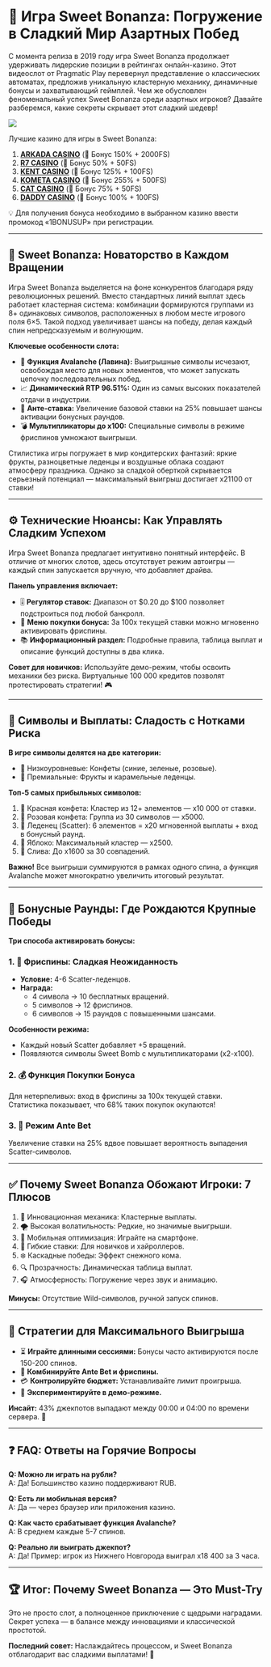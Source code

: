 # 🎰 Игра Sweet Bonanza: Погружение в Сладкий Мир Азартных Побед

С момента релиза в 2019 году игра Sweet Bonanza продолжает удерживать лидерские позиции в рейтингах онлайн-казино. Этот видеослот от Pragmatic Play перевернул представление о классических автоматах, предложив уникальную кластерную механику, динамичные бонусы и захватывающий геймплей. Чем же обусловлен феноменальный успех Sweet Bonanza среди азартных игроков? Давайте разберемся, какие секреты скрывает этот сладкий шедевр!

[![](https://i.ibb.co/ZzLZ50qX/sweet-bonanza-tile.jpg)](https://clck.ru/3Hr27o)

Лучшие казино для игры в Sweet Bonanza:

1. **[ARKADA CASINO](https://clck.ru/3Hr27o "ARKADA CASINO")** (🎁 Бонус 150% + 2000FS)
2. **[R7 CASINO](https://clck.ru/3HsT58 "R7 CASINO")** (🎁 Бонус 50% + 50FS)
3. **[KENT CASINO](https://clck.ru/3MmjWQ "KENT CASINO")** (🎁 Бонус 125% + 100FS)
4. **[KOMETA CASINO](https://clck.ru/3JHf2X "KOMETA CASINO")** (🎁 Бонус 255% + 500FS)
5. **[CAT CASINO](https://clck.ru/3HsTGi "CAT CASINO")** (🎁 Бонус 75% + 50FS)
6. **[DADDY CASINO](https://clck.ru/3HsTSj "DADDY CASINO")** (🎁 Бонус 100% + 100FS)

💡 Для получения бонуса необходимо в выбранном казино ввести промокод «1BONUSUP» при регистрации.

---

## 🚀 Sweet Bonanza: Новаторство в Каждом Вращении

Игра Sweet Bonanza выделяется на фоне конкурентов благодаря ряду революционных решений. Вместо стандартных линий выплат здесь работает кластерная система: комбинации формируются группами из 8+ одинаковых символов, расположенных в любом месте игрового поля 6×5. Такой подход увеличивает шансы на победу, делая каждый спин непредсказуемым и волнующим.

**Ключевые особенности слота:**
- 🍬 **Функция Avalanche (Лавина):** Выигрышные символы исчезают, освобождая место для новых элементов, что может запускать цепочку последовательных побед.
- 📈 **Динамический RTP 96.51%:** Один из самых высоких показателей отдачи в индустрии.
- 💎 **Анте-ставка:** Увеличение базовой ставки на 25% повышает шансы активации бонусных раундов.
- 💣 **Мультипликаторы до х100:** Специальные символы в режиме фриспинов умножают выигрыши.

Стилистика игры погружает в мир кондитерских фантазий: яркие фрукты, разноцветные леденцы и воздушные облака создают атмосферу праздника. Однако за сладкой оберткой скрывается серьезный потенциал — максимальный выигрыш достигает х21100 от ставки!

---

## ⚙️ Технические Нюансы: Как Управлять Сладким Успехом

Игра Sweet Bonanza предлагает интуитивно понятный интерфейс. В отличие от многих слотов, здесь отсутствует режим автоигры — каждый спин запускается вручную, что добавляет драйва.

**Панель управления включает:**
- 🎚️ **Регулятор ставок:** Диапазон от $0.20 до $100 позволяет подстроиться под любой банкролл.
- 🛒 **Меню покупки бонуса:** За 100х текущей ставки можно мгновенно активировать фриспины.
- 📚 **Информационный раздел:** Подробные правила, таблица выплат и описание функций доступны в два клика.

**Совет для новичков:** Используйте демо-режим, чтобы освоить механики без риска. Виртуальные 100 000 кредитов позволят протестировать стратегии! 🎮

---

## 🍎 Символы и Выплаты: Сладость с Нотками Риска

**В игре символы делятся на две категории:**
- 🍬 Низкоуровневые: Конфеты (синие, зеленые, розовые).
- 🍇 Премиальные: Фрукты и карамельные леденцы.

**Топ-5 самых прибыльных символов:**
1. 🍭 Красная конфета: Кластер из 12+ элементов — х10 000 от ставки.
2. 🍬 Розовая конфета: Группа из 30 символов — х5000.
3. 🍫 Леденец (Scatter): 6 элементов = х20 мгновенной выплаты + вход в бонусный раунд.
4. 🍎 Яблоко: Максимальный кластер — х2500.
5. 🍒 Слива: До х1600 за 30 совпадений.

**Важно!** Все выигрыши суммируются в рамках одного спина, а функция Avalanche может многократно увеличить итоговый результат.

---

## 🎁 Бонусные Раунды: Где Рождаются Крупные Победы

**Три способа активировать бонусы:**

### 1. 🎉 Фриспины: Сладкая Неожиданность
- **Условие:** 4-6 Scatter-леденцов.
- **Награда:**  
  - 4 символа → 10 бесплатных вращений.  
  - 5 символов → 12 фриспинов.  
  - 6 символов → 15 раундов с повышенными шансами.  

**Особенности режима:**  
- Каждый новый Scatter добавляет +5 вращений.  
- Появляются символы Sweet Bomb с мультипликаторами (х2-х100).  

### 2. 💰 Функция Покупки Бонуса  
Для нетерпеливых: вход в фриспины за 100х текущей ставки. Статистика показывает, что 68% таких покупок окупаются!  

### 3. 🚀 Режим Ante Bet  
Увеличение ставки на 25% вдвое повышает вероятность выпадения Scatter-символов.  

---

## ✅ Почему Sweet Bonanza Обожают Игроки: 7 Плюсов  
1. 🎯 Инновационная механика: Кластерные выплаты.  
2. 🌪️ Высокая волатильность: Редкие, но значимые выигрыши.  
3. 📱 Мобильная оптимизация: Играйте на смартфоне.  
4. 💸 Гибкие ставки: Для новичков и хайроллеров.  
5. ❄️ Каскадные победы: Эффект снежного кома.  
6. 🔍 Прозрачность: Динамическая таблица выплат.  
7. 🎧 Атмосферность: Погружение через звук и анимацию.  

**Минусы:** Отсутствие Wild-символов, ручной запуск спинов.  

---

## 📌 Стратегии для Максимального Выигрыша  
- ⏳ **Играйте длинными сессиями:** Бонусы часто активируются после 150-200 спинов.  
- 🔄 **Комбинируйте Ante Bet и фриспины.**  
- 💳 **Контролируйте бюджет:** Устанавливайте лимит проигрыша.  
- 🧪 **Экспериментируйте в демо-режиме.**  

**Инсайт:** 43% джекпотов выпадают между 00:00 и 04:00 по времени сервера. 🌙  

---

## ❓ FAQ: Ответы на Горячие Вопросы  
**Q: Можно ли играть на рубли?**  
A: Да! Большинство казино поддерживают RUB.  

**Q: Есть ли мобильная версия?**  
A: Да — через браузер или приложения казино.  

**Q: Как часто срабатывает функция Avalanche?**  
A: В среднем каждые 5-7 спинов.  

**Q: Реально ли выиграть джекпот?**  
A: Да! Пример: игрок из Нижнего Новгорода выиграл х18 400 за 3 часа.  

---

## 🏆 Итог: Почему Sweet Bonanza — Это Must-Try  
Это не просто слот, а полноценное приключение с щедрыми наградами. Секрет успеха — в балансе между инновациями и классической простотой.  

**Последний совет:** Наслаждайтесь процессом, и Sweet Bonanza отблагодарит вас сладкими выплатами! 🍭 




